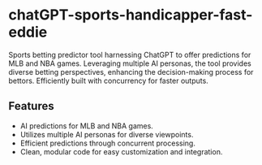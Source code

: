 # chatGPT-sports-handicapper-fast-eddie
Sports betting predictor tool harnessing ChatGPT to offer predictions for MLB and NBA games. Leveraging multiple AI personas, the tool provides diverse betting perspectives, enhancing the decision-making process for bettors. Efficiently built with concurrency for faster outputs. 

## Features
- AI predictions for MLB and NBA games.
- Utilizes multiple AI personas for diverse viewpoints.
- Efficient predictions through concurrent processing.
- Clean, modular code for easy customization and integration.

